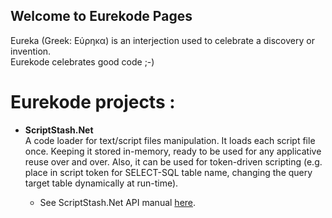 ## Welcome to Eurekode Pages

Eureka (Greek: Εύρηκα) is an interjection used to celebrate a discovery or invention.<br>
Eurekode celebrates good code ;-)

# Eurekode projects :
- **ScriptStash.Net**<br>
A code loader for text/script files manipulation. It loads each script file once. Keeping it stored in-memory, ready to be used for any applicative reuse over and over. Also, it can be used for token-driven scripting (e.g. place in script token for SELECT-SQL table name, changing the query target table dynamically at run-time).

  - See ScriptStash.Net API manual [here](url).
